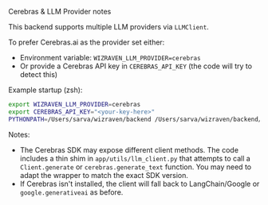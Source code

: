Cerebras & LLM Provider notes

This backend supports multiple LLM providers via `LLMClient`.

To prefer Cerebras.ai as the provider set either:

- Environment variable: `WIZRAVEN_LLM_PROVIDER=cerebras`
- Or provide a Cerebras API key in `CEREBRAS_API_KEY` (the code will try to detect this)

Example startup (zsh):

```bash
export WIZRAVEN_LLM_PROVIDER=cerebras
export CEREBRAS_API_KEY="<your-key-here>"
PYTHONPATH=/Users/sarva/wizraven/backend /Users/sarva/wizraven/backend/venv/bin/python3 -m uvicorn app.main:app --reload
```

Notes:
- The Cerebras SDK may expose different client methods. The code includes a thin shim in `app/utils/llm_client.py` that attempts to call a `Client.generate` or `cerebras.generate_text` function. You may need to adapt the wrapper to match the exact SDK version.
- If Cerebras isn't installed, the client will fall back to LangChain/Google or `google.generativeai` as before.

